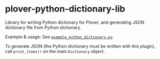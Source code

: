 # plover-python-dictionary-lib
Library for writing Python dictionary for Plover,
and generating JSON dictionary file from Python dictionary.

Example & usage: See [`example_python_dictionary.py`](./example_python_dictionary.py).

To generate JSON (the Python dictionary must be written with this plugin),
call `print_items()` on the main `Dictionary` object.
